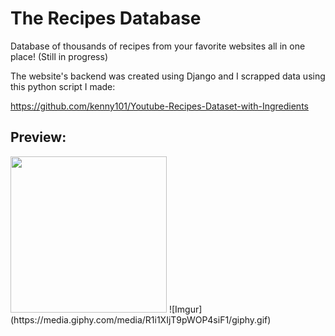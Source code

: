 # The Recipes Database
Database of thousands of recipes from your favorite websites all in one place! (Still in progress)

The website's backend was created using Django and I scrapped data using this python script I made: 

https://github.com/kenny101/Youtube-Recipes-Dataset-with-Ingredients

## Preview:
<img src="https://media.giphy.com/media/R1i1XIjT9pWOP4siF1/giphy.gif" width="250" height="250"/>
![Imgur](https://media.giphy.com/media/R1i1XIjT9pWOP4siF1/giphy.gif)
